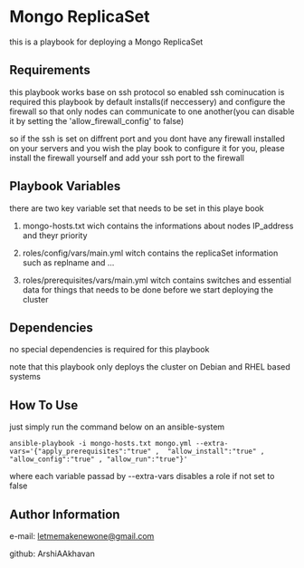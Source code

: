 Mongo ReplicaSet
=========

this is a playbook for deploying a Mongo ReplicaSet

Requirements
------------

this playbook works base on ssh protocol so enabled ssh cominucation is required
this playbook by default installs(if neccessery) and configure the firewall so that only nodes can communicate to one another(you can disable it by setting the 'allow_firewall_config' to false)

so if the ssh is set on diffrent port and you dont have any firewall installed on your servers and you wish the play book to configure it for you, please install the firewall yourself and add your ssh port to the firewall

Playbook Variables
--------------

there are two key variable set that needs to be set in this playe book

1) mongo-hosts.txt wich contains the informations about nodes IP_address and theyr priority

2) roles/config/vars/main.yml witch contains the replicaSet information such as replname and ...

3) roles/prerequisites/vars/main.yml witch contains switches and essential data for things that needs to be done before we start deploying the cluster

Dependencies
------------

no special dependencies is required for this playbook

note that this playbook only deploys the cluster on Debian and RHEL based systems

How To Use
----------------

just simply run the command below on an ansible-system
```
ansible-playbook -i mongo-hosts.txt mongo.yml --extra-vars='{"apply_prerequisites":"true" ,  "allow_install":"true" , "allow_config":"true" , "allow_run":"true"}'
```
where each variable passad by --extra-vars disables a role if not set to false

Author Information
------------------

e-mail: letmemakenewone@gmail.com

github: ArshiAAkhavan
